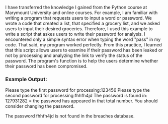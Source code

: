 I have transferred the knowledge I gained from the Python course at Marymount University and online courses. For example, I am familiar with writing a program that requests users to input a word or password. We wrote a code that created a list, that specified a grocery list, and we asked users to input their desired groceries. Therefore, I used this example to write a script that askes users to write their password for analysis. I encountered only a simple syntax error when typing the word "pass" in my code. That said, my program worked perfectly. From this practice, I learned that this script allows users to examine if their password has been leaked or not by processing and analyzing the link to verify the status of the password. The program's function is to help the users determine whether their password has been compromised.

### Example Output:
Please type the first password for processing:123456
Please type the second password for processing:fhhfh4jd
The password is found in: 127931282 = the password has appeared in that total number. You should consider changing the password.

The password fhhfh4jd is not found in the breaches database.
